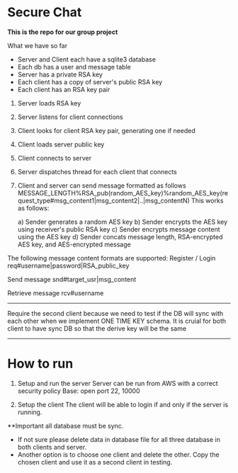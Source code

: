 # Secure Chat

**This is the repo for our group project**

What we have so far
- Server and Client each have a sqlite3 database
- Each db has a user and message table 
- Server has a private RSA key
- Each client has a copy of server's public RSA key
- Each client has an RSA key pair 

1) Server loads RSA key
2) Server listens for client connections
3) Client looks for client RSA key pair, generating one if needed
4) Client loads server public key
5) Client connects to server
6) Server dispatches thread for each client that connects
7) Client and server can send message formatted as follows
MESSAGE_LENGTH%RSA_pub(random_AES_key)%random_AES_key(request_type#msg_content1|msg_content2|..|msg_contentN)
This works as follows:

    a) Sender generates a random AES key
    b) Sender encrypts the AES key using receiver's public RSA key
    c) Sender encrypts message content using the AES key
    d) Sender concats message length, RSA-encrypted AES key, and AES-encrypted message 

The following message content formats are supported:
Register / Login
req#username|password|RSA_public_key

Send message
snd#target_usr|msg_content

Retrieve message
rcv#username


------------------
Require the second client because we need to test if the DB will sync with each other when we implement ONE TIME KEY schema.
It is cruial for both client to have sync DB so that the derive key will be the same

-------------------------------------
# How to run

1. Setup and run the server
    Server can be run from AWS with a correct security policy
      Base: open port 22, 10000
      
2. Setup the client 
    The client will be able to login if and only if the server is running.
    


**Important all database must be sync.
- If not sure please delete data in database file for all three database in both clients and server.
- Another option is to choose one client and delete the other. Copy the chosen client and use it as a second client in testing.



